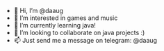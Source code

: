 - 👋 Hi, I’m @daaug
- 👀 I’m interested in games and music
- 🌱 I’m currently learning java!
- 💞️ I’m looking to collaborate on java projects :)
- 📫 Just send me a message on telegram: @daaug

